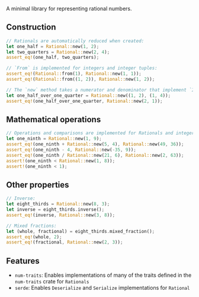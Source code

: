 A minimal library for representing rational numbers.

## Construction

```rust
// Rationals are automatically reduced when created:
let one_half = Rational::new(1, 2);
let two_quarters = Rational::new(2, 4);
assert_eq!(one_half, two_quarters);

// `From` is implemented for integers and integer tuples:
assert_eq!(Rational::from(1), Rational::new(1, 1));
assert_eq!(Rational::from((1, 2)), Rational::new(1, 2));

// The `new` method takes a numerator and denominator that implement `Into<Rational>`:
let one_half_over_one_quarter = Rational::new((1, 2), (1, 4));
assert_eq!(one_half_over_one_quarter, Rational::new(2, 1));
```

## Mathematical operations

```rust
// Operations and comparisons are implemented for Rationals and integers:
let one_ninth = Rational::new(1, 9);
assert_eq!(one_ninth + Rational::new(5, 4), Rational::new(49, 36));
assert_eq!(one_ninth - 4, Rational::new(-35, 9));
assert_eq!(one_ninth / Rational::new(21, 6), Rational::new(2, 63));
assert!(one_ninth < Rational::new(1, 8));
assert!(one_ninth < 1);
```

## Other properties

```rust
// Inverse:
let eight_thirds = Rational::new(8, 3);
let inverse = eight_thirds.inverse();
assert_eq!(inverse, Rational::new(3, 8));

// Mixed fractions:
let (whole, fractional) = eight_thirds.mixed_fraction();
assert_eq!(whole, 2);
assert_eq!(fractional, Rational::new(2, 3));
```

## Features

- `num-traits`: Enables implementations of many of the traits defined in the `num-traits` crate for `Rationals`
- `serde`: Enables `Deserialize` and `Serialize` implementations for `Rational`
